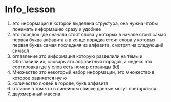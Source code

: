 # Info_lesson 
1. это информация в которой выделена структура, она нужна чтобы понимать информацию сразу и удобнее
2. это порядок где сначала стоят слова у которых в начале стоит самая первая буква алфавита а в конце порядка стоят слова у которых первая буква самая последняя из алфавита, смотрят на следующий символ
3. оглавление это информация которую разделили на темы и Обоглавили их, словарь это алфавитный порядок, а индекс это сортировка где у слов есть номер страницы (Id)
4. Множество это некоторый набор информации, это множество в которое равняется нулю
5. количество людей в городе, букв алфавита
6. отличие в том что в линейном списке данные могут повторяться
7. двухмернный массив
